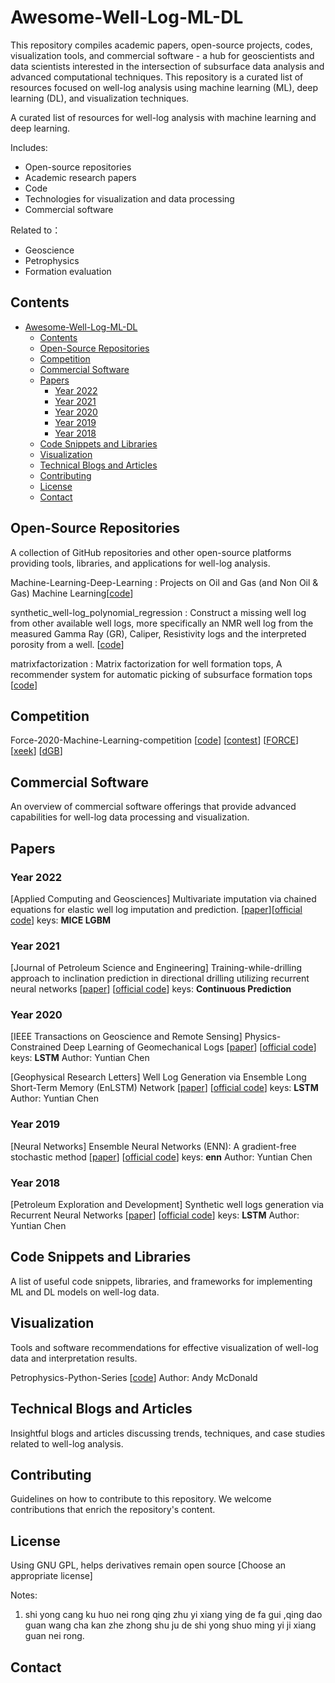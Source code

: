 # Awesome-Well-Log-ML-DL

This repository compiles academic papers, open-source projects, codes, visualization tools, and commercial software - a hub for geoscientists and data scientists interested in the intersection of subsurface data analysis and advanced computational techniques. This repository is a curated list of resources focused on well-log analysis using machine learning (ML), deep learning (DL), and visualization techniques.

A curated list of resources for well-log analysis with machine learning and deep learning.

Includes:

- Open-source repositories
- Academic research papers
- Code
- Technologies for visualization and data processing
- Commercial software

Related to：

- Geoscience
- Petrophysics
- Formation evaluation

## Contents

- [Awesome-Well-Log-ML-DL](#awesome-well-log-ml-dl)
  - [Contents](#contents)
  - [Open-Source Repositories](#open-source-repositories)
  - [Competition](#competition)
  - [Commercial Software](#commercial-software)
  - [Papers](#papers)
    - [Year 2022](#year-2022)
    - [Year 2021](#year-2021)
    - [Year 2020](#year-2020)
    - [Year 2019](#year-2019)
    - [Year 2018](#year-2018)
  - [Code Snippets and Libraries](#code-snippets-and-libraries)
  - [Visualization](#visualization)
  - [Technical Blogs and Articles](#technical-blogs-and-articles)
  - [Contributing](#contributing)
  - [License](#license)
  - [Contact](#contact)

## Open-Source Repositories

A collection of GitHub repositories and other open-source platforms providing tools, libraries, and applications for well-log analysis.

Machine-Learning-Deep-Learning : Projects on Oil and Gas (and Non Oil & Gas) Machine Learning[[code](https://github.com/Divyanshu-ISM/Machine-Learning-Deep-Learning)]

synthetic_well-log_polynomial_regression : Construct a missing well log from other available well logs, more specifically an NMR well log from the measured Gamma Ray (GR), Caliper, Resistivity logs and the interpreted porosity from a well. [[code](https://github.com/abhishekdbihani/synthetic_well-log_polynomial_regression)]

matrixfactorization : Matrix factorization for well formation tops, A recommender system for automatic picking of subsurface formation tops [[code](https://github.com/jessepisel/matrixfactorization)]

## Competition

Force-2020-Machine-Learning-competition [[code](https://github.com/bolgebrygg/Force-2020-Machine-Learning-competition)] [[contest](https://terranubis.com/datainfo/FORCE-ML-Competition-2020)] [[FORCE](https://www.sodir.no/en/force/Previous-events/machine-learning-contest-with-wells-and-seismic/)] [[xeek](https://thinkonward.com/app/c/challenges/force-well-logs)] [[dGB](https://dgbes.com/blog/competition/the-force-machine-learning-competition-2020)]

## Commercial Software

An overview of commercial software offerings that provide advanced capabilities for well-log data processing and visualization.

## Papers

### Year 2022

[Applied Computing and Geosciences] Multivariate imputation via chained equations for elastic well log imputation and prediction. [[paper](https://www.sciencedirect.com/science/article/pii/S2590197422000052)][[official code](https://github.com/trhallam/mice_well_log_imputation)] keys: **MICE LGBM**

### Year 2021

[Journal of Petroleum Science and Engineering] Training-while-drilling approach to inclination prediction in directional drilling utilizing recurrent neural networks [[paper](https://www.sciencedirect.com/science/article/pii/S0920410520311827)] [[official code](https://github.com/AndrzejTunkiel/Training-while-drilling)] keys: **Continuous Prediction**

### Year 2020

[IEEE Transactions on Geoscience and Remote Sensing] Physics-Constrained Deep Learning of Geomechanical Logs [[paper](https://ieeexplore.ieee.org/abstract/document/9007020)] [[official code](https://github.com/YuntianChen/EnLSTM?tab=readme-ov-file)] keys: **LSTM** Author: Yuntian Chen

[Geophysical Research Letters] Well Log Generation via Ensemble Long Short-Term Memory (EnLSTM) Network [[paper](https://agupubs.onlinelibrary.wiley.com/doi/full/10.1029/2020GL087685)] [[official code](https://github.com/YuntianChen/EnLSTM?tab=readme-ov-file)] keys: **LSTM** Author: Yuntian Chen

### Year 2019

[Neural Networks] Ensemble Neural Networks (ENN): A gradient-free stochastic method  [[paper](https://www.sciencedirect.com/science/article/pii/S0893608018303319)] [[official code](https://github.com/YuntianChen/ENN)] keys: **enn** Author: Yuntian Chen

### Year 2018

[Petroleum Exploration and Development] Synthetic well logs generation via Recurrent Neural Networks [[paper](https://www.sciencedirect.com/science/article/pii/S1876380418300685)] [[official code](https://github.com/YuntianChen/cascaded_EnLSTM)] keys: **LSTM** Author: Yuntian Chen

## Code Snippets and Libraries

A list of useful code snippets, libraries, and frameworks for implementing ML and DL models on well-log data.

## Visualization

Tools and software recommendations for effective visualization of well-log data and interpretation results.

Petrophysics-Python-Series [[code](https://github.com/andymcdgeo/Petrophysics-Python-Series)] Author: Andy McDonald

## Technical Blogs and Articles

Insightful blogs and articles discussing trends, techniques, and case studies related to well-log analysis.

## Contributing

Guidelines on how to contribute to this repository. We welcome contributions that enrich the repository's content.

## License

Using GNU GPL, helps derivatives remain open source
[Choose an appropriate license]

Notes:

1. shi yong cang ku huo nei rong qing zhu yi xiang ying de fa gui ,qing dao guan wang cha kan zhe zhong shu ju de shi yong shuo ming yi ji xiang guan nei rong.

## Contact
